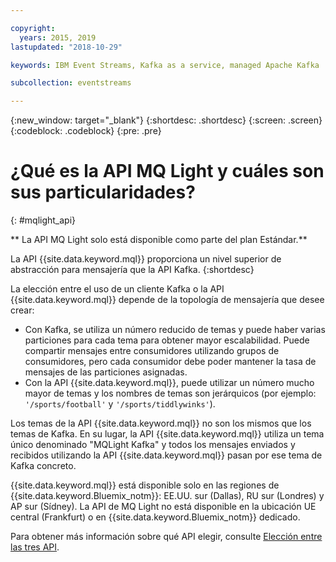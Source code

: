 ```yaml
---

copyright:
  years: 2015, 2019
lastupdated: "2018-10-29"

keywords: IBM Event Streams, Kafka as a service, managed Apache Kafka

subcollection: eventstreams

---
```


{:new_window: target="_blank"}
{:shortdesc: .shortdesc}
{:screen: .screen}
{:codeblock: .codeblock}
{:pre: .pre}

# ¿Qué es la API MQ Light y cuáles son sus particularidades?
{: #mqlight_api}

<!-- 30/10/18: info moved to eventstreams075.md because of doc app changes -->
** La API MQ Light solo está disponible como parte del plan Estándar.**
<br/>

La API {{site.data.keyword.mql}} proporciona un nivel superior de abstracción para mensajería que la API Kafka.
{:shortdesc}

La elección entre el uso de un cliente Kafka o la API {{site.data.keyword.mql}} depende de la topología de mensajería que desee crear:

* Con Kafka, se utiliza un número reducido de temas y puede haber varias particiones para cada tema para obtener mayor escalabilidad. Puede compartir mensajes entre consumidores utilizando grupos de consumidores, pero cada consumidor debe poder mantener la tasa de mensajes de las particiones asignadas.
* Con la API {{site.data.keyword.mql}}, puede utilizar un número mucho mayor de temas y los nombres de temas son jerárquicos (por ejemplo: <code>'/sports/football'</code> y <code>'/sports/tiddlywinks'</code>). 

Los temas de la API {{site.data.keyword.mql}} no son los mismos que los temas de Kafka. En su lugar, la API {{site.data.keyword.mql}} utiliza un tema único denominado "MQLight Kafka" y todos los mensajes enviados y recibidos utilizando la API {{site.data.keyword.mql}} pasan por ese tema de Kafka concreto.

{{site.data.keyword.mql}} está disponible solo en las regiones de {{site.data.keyword.Bluemix_notm}}: EE.UU. sur (Dallas), RU sur (Londres) y AP sur (Sídney). La API de MQ Light no está disponible en la ubicación UE central (Frankfurt) o en {{site.data.keyword.Bluemix_notm}} dedicado.

<!-- begin STAGING ONLY -->
Para obtener más información sobre qué API elegir, consulte [Elección entre las tres API](/docs/services/EventStreams?topic=eventstreams-choose_api).
<!-- end STAGING ONLY -->

